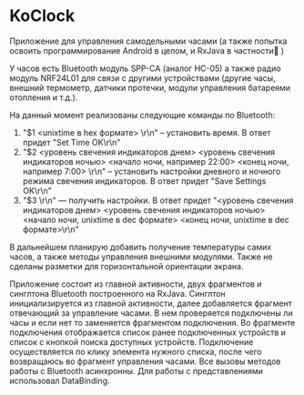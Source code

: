 # KoClock

Приложение для управления самодельными часами (а также попытка освоить программирование Android в целом, и RxJava в частности🙂 )

У часов есть Bluetooth модуль SPP-CA (аналог HC-05) а также радио модуль NRF24L01 для связи с другими устройствами (другие часы, внешний термометр, датчики протечки, модули управления батареями отопления и т.д.).

На данный момент реализованы следующие команды по Bluetooth:
1. "$1 <unixtime в hex формате> \r\n" – установить время. В ответ придет "Set Time OK\r\n"
2. "$2 <уровень свечения индикаторов днем> <уровень свечения индикаторов ночью> <начало ночи, например 22:00> <конец ночи, например 7:00> \r\n" – установить настройки дневного и ночного режима свечения индикаторов. В ответ придет "Save Settings OK\r\n"
3. "$3 \r\n" — получить настройки. В ответ придет "<уровень свечения индикаторов днем> <уровень свечения индикаторов ночью> <начало ночи, unixtime в dec формате> <конец ночи, unixtime в dec формате>\r\n"

В дальнейшем планирую добавить получение температуры самих часов, а также методы управления внешними модулями. Также не сделаны разметки для горизонтальной ориентации экрана.

Приложение состоит из главной активности, двух фрагментов и синглтона Bluetooth построенного на RxJava. Синглтон инициализируется из главной активности, далее добавляется фрагмент отвечающий за управление часами. В нем проверяется подключены ли часы и если нет то заменяется фрагментом подключения. 
Во фрагменте подключения отображается список ранее подключенных устройств и список с кнопкой поиска доступных устройств. Подключение осуществляется по клику элемента нужного списка, после чего возвращаюсь во фрагмент управления часами.
Все вызовы методов работы с Bluetooth асинхронны. Для работы с представлениями использовал DataBinding.
